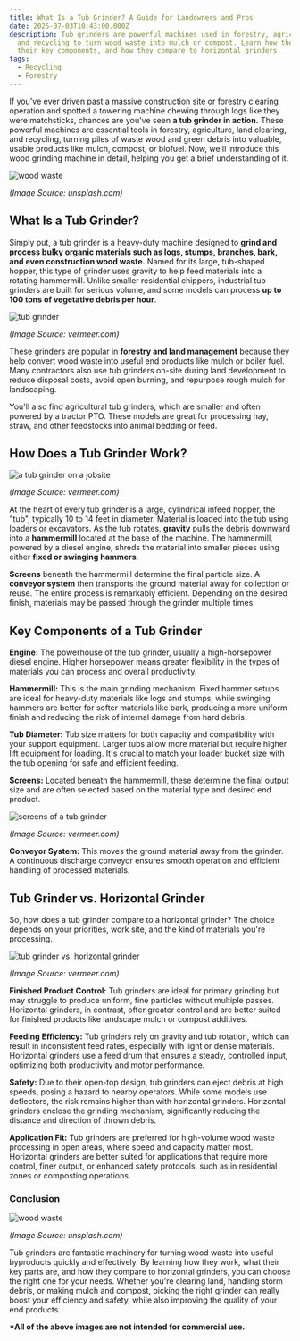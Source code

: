 ```yaml
---
title: What Is a Tub Grinder? A Guide for Landowners and Pros
date: 2025-07-03T10:43:00.000Z
description: Tub grinders are powerful machines used in forestry, agriculture,
  and recycling to turn wood waste into mulch or compost. Learn how they work,
  their key components, and how they compare to horizontal grinders.
tags:
  - Recycling
  - Forestry
---
```

If you've ever driven past a massive construction site or forestry clearing operation and spotted a towering machine chewing through logs like they were matchsticks, chances are you've seen **a tub grinder in action.** These powerful machines are essential tools in forestry, agriculture, land clearing, and recycling, turning piles of waste wood and green debris into valuable, usable products like mulch, compost, or biofuel. Now, we'll introduce this wood grinding machine in detail, helping you get a brief understanding of it.

![wood waste](/uploads/what-is-a-tub-grinder-blog-1.jpg "Wood waste")

*(Image Source: unsplash.com)*

## What Is a Tub Grinder?

Simply put, a tub grinder is a heavy-duty machine designed to **grind and process bulky organic materials such as logs, stumps, branches, bark, and even construction wood waste.** Named for its large, tub-shaped hopper, this type of grinder uses gravity to help feed materials into a rotating hammermill. Unlike smaller residential chippers, industrial tub grinders are built for serious volume, and some models can process **up to 100 tons of vegetative debris per hour**.

![tub grinder](/uploads/what-is-a-tub-grinder-blog-2.png "Tub Grinder")

*(Image Source: vermeer.com)*

These grinders are popular in **forestry and land management** because they help convert wood waste into useful end products like mulch or boiler fuel. Many contractors also use tub grinders on-site during land development to reduce disposal costs, avoid open burning, and repurpose rough mulch for landscaping.

You'll also find agricultural tub grinders, which are smaller and often powered by a tractor PTO. These models are great for processing hay, straw, and other feedstocks into animal bedding or feed.

## How Does a Tub Grinder Work?

![a tub grinder on a jobsite](/uploads/what-is-a-tub-grinder-blog-3.jpg "A Tub Grinder on A Jobsite")

*(Image Source: vermeer.com)*

At the heart of every tub grinder is a large, cylindrical infeed hopper, the "tub", typically 10 to 14 feet in diameter. Material is loaded into the tub using loaders or excavators. As the tub rotates, **gravity** pulls the debris downward into a **hammermill** located at the base of the machine. The hammermill, powered by a diesel engine, shreds the material into smaller pieces using either **fixed or swinging hammers**.

**Screens** beneath the hammermill determine the final particle size. A **conveyor system** then transports the ground material away for collection or reuse. The entire process is remarkably efficient. Depending on the desired finish, materials may be passed through the grinder multiple times.

## Key Components of a Tub Grinder

**Engine:** The powerhouse of the tub grinder, usually a high-horsepower diesel engine. Higher horsepower means greater flexibility in the types of materials you can process
and overall productivity.

**Hammermill:** This is the main grinding mechanism. Fixed hammer setups are ideal for heavy-duty materials like logs and stumps, while swinging hammers are better for softer materials like bark, producing a more uniform finish and reducing the risk of internal damage from hard debris.

**Tub Diameter:** Tub size matters for both capacity and compatibility with your support equipment. Larger tubs allow more material but require higher lift equipment for loading. It's crucial to match your loader bucket size with the tub opening for safe and efficient feeding.

**Screens:** Located beneath the hammermill, these determine the final output size and are often selected based on the material type and desired end product.

![screens of a tub grinder](/uploads/what-is-a-tub-grinder-blog-4.jpg "Screens of A Tub Grinder")

*(Image Source: vermeer.com)*

**Conveyor System:** This moves the ground material away from the grinder. A continuous discharge conveyor ensures smooth operation and efficient handling of processed materials.

## Tub Grinder vs. Horizontal Grinder

So, how does a tub grinder compare to a horizontal grinder? The choice depends on your priorities, work site, and the kind of materials you're processing.

![tub grinder vs. horizontal grinder](/uploads/what-is-a-tub-grinder-blog-5.png "Tub Grinder vs. Horizontal Grinder")

*(Image Source: vermeer.com)*

**Finished Product Control:** Tub grinders are ideal for primary grinding but may struggle to produce uniform, fine particles without multiple passes. Horizontal grinders, in contrast, offer greater control and are better suited for finished products
like landscape mulch or compost additives.

**Feeding Efficiency:** Tub grinders rely on gravity and tub rotation, which can result in inconsistent feed rates, especially with light or dense materials. Horizontal grinders use a feed drum that ensures a steady, controlled input, optimizing both productivity and motor performance.

**Safety:** Due to their open-top design, tub grinders can eject debris at high speeds, posing a hazard to nearby operators. While some models use deflectors, the risk remains higher than with horizontal grinders. Horizontal grinders enclose the grinding mechanism, significantly reducing the distance and direction of thrown debris.

**Application Fit:** Tub grinders are preferred for high-volume wood waste processing in open areas, where speed and capacity matter most. Horizontal grinders are better suited for applications that require more control, finer output, or enhanced safety protocols, such as in residential zones or composting operations.

### Conclusion

![wood waste](/uploads/what-is-a-tub-grinder-blog-6.jpg "Wood Waste")

*(Image Source: unsplash.com)*

Tub grinders are fantastic machinery for turning wood waste into useful byproducts quickly and effectively. By learning how they work, what their key parts are, and how they compare to horizontal grinders, you can choose the right one for your needs. Whether you're clearing land, handling storm debris, or making mulch and compost, picking the right grinder can really boost your efficiency and safety, while also improving the quality of your end products.

**\*All of the above images are not intended for commercial use.**
